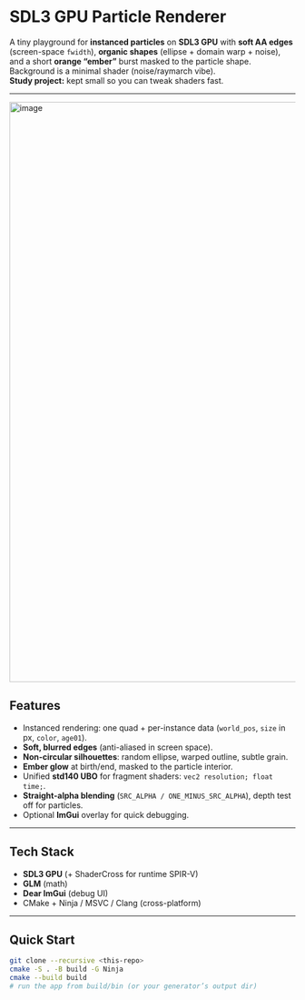 # SDL3 GPU Particle Renderer

A tiny playground for **instanced particles** on **SDL3 GPU** with **soft AA edges** (screen-space `fwidth`), **organic shapes** (ellipse + domain warp + noise), and a short **orange “ember”** burst masked to the particle shape. Background is a minimal shader (noise/raymarch vibe).  
**Study project:** kept small so you can tweak shaders fast.

---
<img width="1519" height="1020" alt="image" src="https://github.com/user-attachments/assets/c9a92929-4dda-4688-b45b-b87bc894785e" />

## Features
- Instanced rendering: one quad + per-instance data (`world_pos`, `size` in px, `color`, `age01`).
- **Soft, blurred edges** (anti-aliased in screen space).
- **Non-circular silhouettes**: random ellipse, warped outline, subtle grain.
- **Ember glow** at birth/end, masked to the particle interior.
- Unified **std140 UBO** for fragment shaders: `vec2 resolution; float time;`.
- **Straight-alpha blending** (`SRC_ALPHA / ONE_MINUS_SRC_ALPHA`), depth test off for particles.
- Optional **ImGui** overlay for quick debugging.

---

## Tech Stack
- **SDL3 GPU** (+ ShaderCross for runtime SPIR-V)
- **GLM** (math)
- **Dear ImGui** (debug UI)
- CMake + Ninja / MSVC / Clang (cross-platform)

---

## Quick Start
```bash
git clone --recursive <this-repo>
cmake -S . -B build -G Ninja
cmake --build build
# run the app from build/bin (or your generator’s output dir)
